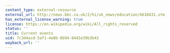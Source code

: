 ```yaml
---
content_type: external-resource
external_url: http://news.bbc.co.uk/2/hi/uk_news/education/6618431.stm
has_external_license_warning: true
license: https://en.wikipedia.org/wiki/All_rights_reserved
status: ''
title: Current events
uid: 7c3d4acd-5af1-4e8b-8b94-84d1e39b3b43
wayback_url: ''
---
```

